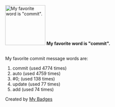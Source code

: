 <img src="https://my-badges.github.io/my-badges/favorite-word.png" alt="My favorite word is &quot;commit&quot;." title="My favorite word is &quot;commit&quot;." width="128">
<strong>My favorite word is &quot;commit&quot;.</strong>
<br><br>

My favorite commit message words are:

1. commit (used 4774 times)
2. auto (used 4759 times)
3. #0; (used 138 times)
4. update (used 77 times)
5. add (used 74 times)


Created by <a href="https://github.com/my-badges/my-badges">My Badges</a>